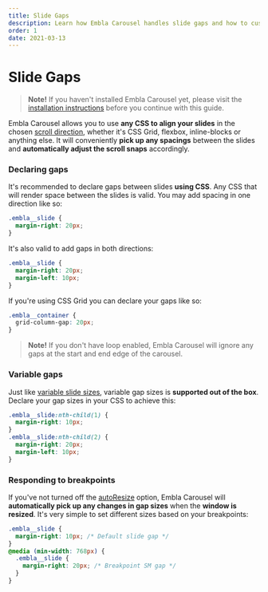 ```yaml
---
title: Slide Gaps
description: Learn how Embla Carousel handles slide gaps and how to customize them.
order: 1
date: 2021-03-13
---
```


# Slide Gaps

> **Note!** If you haven't installed Embla Carousel yet, please visit the [installation instructions](/get-started/#choose-installation-type) before you continue with this guide.

Embla Carousel allows you to use **any CSS to align your slides** in the chosen [scroll direction](/api/options/#axis), whether it's CSS Grid, flexbox, inline-blocks or anything else. It will conveniently **pick up any spacings** between the slides and **automatically adjust the scroll snaps** accordingly.

### Declaring gaps

It's recommended to declare gaps between slides **using CSS**. Any CSS that will render space between the slides is valid. You may add spacing in one direction like so:

```css
.embla__slide {
  margin-right: 20px;
}
```

It's also valid to add gaps in both directions:

```css
.embla__slide {
  margin-right: 20px;
  margin-left: 10px;
}
```

If you're using CSS Grid you can declare your gaps like so:

```css
.embla__container {
  grid-column-gap: 20px;
}
```

> **Note!** If you don't have loop enabled, Embla Carousel will ignore any gaps at the start and end edge of the carousel.

### Variable gaps

Just like [variable slide sizes](/guides/slide-sizes/#variable-sizes), variable gap sizes is **supported out of the box**. Declare your gap sizes in your CSS to achieve this:

```css
.embla__slide:nth-child(1) {
  margin-right: 10px;
}
.embla__slide:nth-child(2) {
  margin-right: 20px;
  margin-left: 10px;
}
```

### Responding to breakpoints

If you've not turned off the [autoResize](/api/options/#autoresize) option, Embla Carousel will **automatically pick up any changes in gap sizes** when the **window is resized**. It's very simple to set different sizes based on your breakpoints:

```css
.embla__slide {
  margin-right: 10px; /* Default slide gap */
}
@media (min-width: 768px) {
  .embla__slide {
    margin-right: 20px; /* Breakpoint SM gap */
  }
}
```
